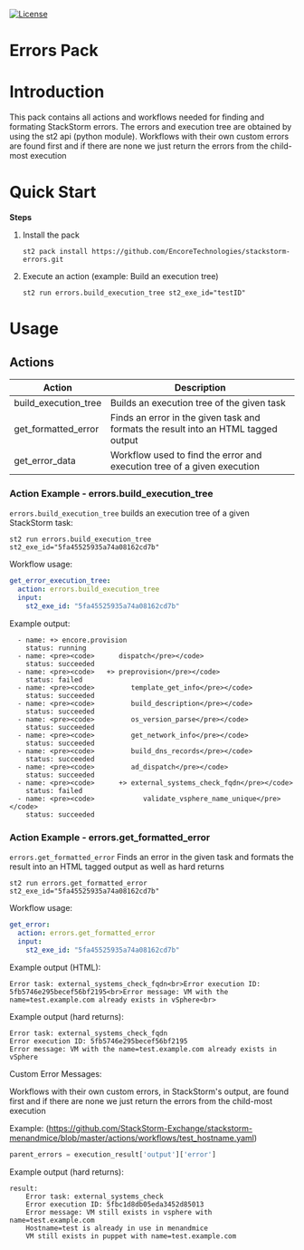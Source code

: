 [![License](https://img.shields.io/badge/License-Apache%202.0-blue.svg)](https://opensource.org/licenses/Apache-2.0)

# Errors Pack

# Introduction
This pack contains all actions and workflows needed for finding and formating
StackStorm errors. The errors and execution tree are obtained by using
the st2 api (python module). Workflows with their own custom errors are found
first and if there are none we just return the errors from the child-most
execution

# Quick Start

**Steps**

1. Install the pack

    ``` shell
    st2 pack install https://github.com/EncoreTechnologies/stackstorm-errors.git
    ```

2. Execute an action (example: Build an execution tree)

    ``` shell
    st2 run errors.build_execution_tree st2_exe_id="testID"
    ```

# Usage

## Actions

| Action | Description |
|--------|-------------|
| build_execution_tree | Builds an execution tree of the given task |
| get_formatted_error | Finds an error in the given task and formats the result into an HTML tagged output |
| get_error_data | Workflow used to find the error and execution tree of a given execution

### Action Example - errors.build_execution_tree

`errors.build_execution_tree` builds an execution tree of a given StackStorm task:

```shell
st2 run errors.build_execution_tree st2_exe_id="5fa45525935a74a08162cd7b"
```

Workflow usage:

```yaml
get_error_execution_tree:
  action: errors.build_execution_tree
  input:
    st2_exe_id: "5fa45525935a74a08162cd7b"
```

Example output:

```
  - name: +> encore.provision
    status: running
  - name: <pre><code>      dispatch</pre></code>
    status: succeeded
  - name: <pre><code>   +> preprovision</pre></code>
    status: failed
  - name: <pre><code>         template_get_info</pre></code>
    status: succeeded
  - name: <pre><code>         build_description</pre></code>
    status: succeeded
  - name: <pre><code>         os_version_parse</pre></code>
    status: succeeded
  - name: <pre><code>         get_network_info</pre></code>
    status: succeeded
  - name: <pre><code>         build_dns_records</pre></code>
    status: succeeded
  - name: <pre><code>         ad_dispatch</pre></code>
    status: succeeded
  - name: <pre><code>      +> external_systems_check_fqdn</pre></code>
    status: failed
  - name: <pre><code>            validate_vsphere_name_unique</pre></code>
    status: succeeded
```

### Action Example - errors.get_formatted_error

`errors.get_formatted_error` Finds an error in the given task and formats the result into an HTML tagged output as well as hard returns

```shell
st2 run errors.get_formatted_error st2_exe_id="5fa45525935a74a08162cd7b"
```

Workflow usage:

```yaml
get_error:
  action: errors.get_formatted_error
  input:
    st2_exe_id: "5fa45525935a74a08162cd7b"
```
Example output (HTML):

```
Error task: external_systems_check_fqdn<br>Error execution ID: 5fb5746e295becef56bf2195<br>Error message: VM with the name=test.example.com already exists in vSphere<br>
```

Example output (hard returns):

```
Error task: external_systems_check_fqdn
Error execution ID: 5fb5746e295becef56bf2195
Error message: VM with the name=test.example.com already exists in vSphere
```

Custom Error Messages:

Workflows with their own custom errors, in StackStorm's output, are found
first and if there are none we just return the errors from the child-most
execution

Example:
(https://github.com/StackStorm-Exchange/stackstorm-menandmice/blob/master/actions/workflows/test_hostname.yaml)

```python
parent_errors = execution_result['output']['error']
```

Example output (hard returns):

```
result:
    Error task: external_systems_check
    Error execution ID: 5fbc1d8db05eda3452d85013
    Error message: VM still exists in vsphere with name=test.example.com
    Hostname=test is already in use in menandmice
    VM still exists in puppet with name=test.example.com
```



